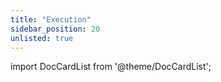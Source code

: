 ```yaml
---
title: "Execution"
sidebar_position: 20
unlisted: true
---
```


import DocCardList from '@theme/DocCardList';

<DocCardList />